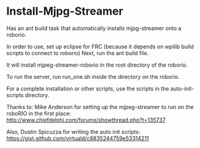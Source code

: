 # Install-Mjpg-Streamer
Has an ant build task that automatically installs mjpg-streamer onto a roborio.

In order to use, set up eclipse for FRC (because it depends on wpilib build scripts to connect to roborio)
Next, run the ant build file.

It will install mjpeg-streamer-roborio in the root directory of the roborio.

To run the server, run run_one.sh inside the directory on the roborio.

For a complete installation or other scripts, use the scripts in the auto-init-scripts directory.

Thanks to:
Mike Anderson for setting up the mjpeg-streamer to run on the roboRIO in the first place:
http://www.chiefdelphi.com/forums/showthread.php?t=135737

Also, Dustin Spicuzza for writing the auto init scripts:
https://gist.github.com/virtuald/c8835244759e53314211
